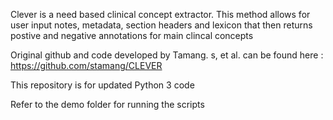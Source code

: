 Clever is a need based clinical concept extractor. This method allows for user input notes, metadata, section headers and lexicon that then returns postive and negative annotations for main clincal concepts

Original github and code developed by Tamang. s, et al. can be found here : https://github.com/stamang/CLEVER

This repository is for updated Python 3 code

Refer to the demo folder for running the scripts
